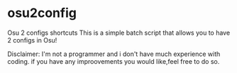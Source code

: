 # osu2config
Osu 2 configs shortcuts
This is a simple batch script that allows you to have 2 configs in Osu!


Disclaimer: 
I'm not a programmer and i don't have much experience with coding.
if you have any improovements you would like,feel free to do so.
